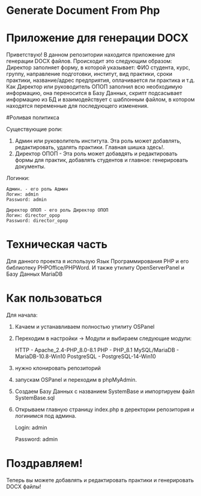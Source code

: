 # Generate Document From Php
 
# Приложение для генерации DOCX

Приветствую! В данном репозитории находится приложение для генерации DOCX файлов. 
Происходит это следующим образом: Директор заполняет форму, в которой указывает:
ФИО студента, курс, группу, направление подготовки, институт, вид практики, сроки практики, название/адрес предприятия, оплачивается ли практика и т.д. 
Как Директор или руководитель ОПОП заполнил всю необходимую информацию, она переносится в Базу Данных, скрипт подсасывает информацию из БД и взаимодействует с шаблонным файлом, в котором находятся переменные для последующего изменения.

#Роливая политикса

Существующие роли:
1) Админ или руковолитель института. Эта роль может добавлять, редактировать, удалять практики. Главная шишка здесь!.
2) Директор ОПОП - Эта роль может добавдять и редактировать формы для практик, добавлять студентов и главное: генерировать документы.
 
 Логинки:
 
    Админ. - его роль Админ
    Логин: admin
    Password: admin

    Директор ОПОП - его роль Директор ОПОП
    Логин: director_opop
    Password: director_opop

    
# Техническая часть 

Для данного проекта я использую Язык Программирования PHP и его библиотеку PHPOffice/PHPWord.
И также утилиту OpenServerPanel и Базу Данных MariaDB

# Как пользоваться

Для начала:
1) Качаем и устанавливаем полностью утилиту OSPanel
2) Переходим в настройки -> Модули и выбираем следующие модули:

    
    HTTP - Apache_2.4-PHP_8.0-8.1
    PHP - PHP_8.1
    MySQL/MariaDB - MariaDB-10.8-Win10
    PostgreSQL - PostgreSQL-14-Win10


3) нужно клонировать репозиторий
4) запускам OSPanel и переходим в phpMyAdmin.
5) Создаем Базу Данных с названием SystemBase и импортируем файл SystemBase.sql
6) Открываем главную страницу  index.php в деректории репозитория и логинимся под админа.
   
      Login: admin
   
      Password: admin

# Поздравляем!
Теперь вы можете добавлять и редактировать практики и генерировать DOCX файлы!
